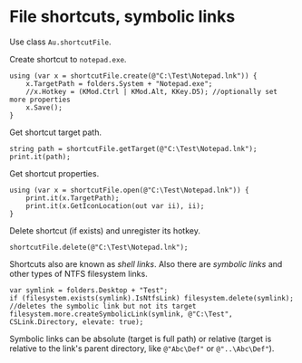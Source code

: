 # File shortcuts, symbolic links

Use class `Au.shortcutFile`.

Create shortcut to `notepad.exe`.

```
using (var x = shortcutFile.create(@"C:\Test\Notepad.lnk")) {
	x.TargetPath = folders.System + "Notepad.exe";
	//x.Hotkey = (KMod.Ctrl | KMod.Alt, KKey.D5); //optionally set more properties
	x.Save();
}
```

Get shortcut target path.

```
string path = shortcutFile.getTarget(@"C:\Test\Notepad.lnk");
print.it(path);
```

Get shortcut properties.

```
using (var x = shortcutFile.open(@"C:\Test\Notepad.lnk")) {
	print.it(x.TargetPath);
	print.it(x.GetIconLocation(out var ii), ii);
}
```

Delete shortcut (if exists) and unregister its hotkey.

```
shortcutFile.delete(@"C:\Test\Notepad.lnk");
```

Shortcuts also are known as *shell links*. Also there are *symbolic links* and other types of NTFS filesystem links.

```
var symlink = folders.Desktop + "Test";
if (filesystem.exists(symlink).IsNtfsLink) filesystem.delete(symlink); //deletes the symbolic link but not its target
filesystem.more.createSymbolicLink(symlink, @"C:\Test", CSLink.Directory, elevate: true);
```

Symbolic links can be absolute (target is full path) or relative (target is relative to the link's parent directory, like `@"Abc\Def"` or `@"..\Abc\Def"`).